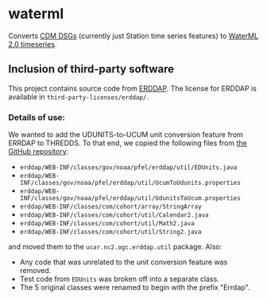 # waterml

Converts [CDM DSGs](https://www.unidata.ucar.edu/software/thredds/current/netcdf-java/reference/FeatureDatasets/PointFeatures.html)
(currently just Station time series features) to [WaterML 2.0 timeseries](http://www.opengeospatial.org/standards/waterml).

## Inclusion of third-party software

This project contains source code from [ERDDAP](https://coastwatch.pfeg.noaa.gov/erddap/index.html).
The license for ERDDAP is available in `third-party-licenses/erddap/`.

### Details of use:

We wanted to add the UDUNITS-to-UCUM unit conversion feature from ERRDAP to THREDDS. To that end, we copied
the following files from [the GitHub repository](https://github.com/BobSimons/erddap):
* `erddap/WEB-INF/classes/gov/noaa/pfel/erddap/util/EDUnits.java`
* `erddap/WEB-INF/classes/gov/noaa/pfel/erddap/util/UcumToUdunits.properties`
* `erddap/WEB-INF/classes/gov/noaa/pfel/erddap/util/UdunitsToUcum.properties`
* `erddap/WEB-INF/classes/com/cohort/array/StringArray`
* `erddap/WEB-INF/classes/com/cohort/util/Calendar2.java`
* `erddap/WEB-INF/classes/com/cohort/util/Math2.java`
* `erddap/WEB-INF/classes/com/cohort/util/String2.java`

and moved them to the `ucar.nc2.ogc.erddap.util` package. Also:
* Any code that was unrelated to the unit conversion feature was removed.
* Test code from `EDUnits` was broken off into a separate class.
* The 5 original classes were renamed to begin with the prefix "Errdap".
